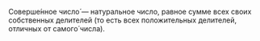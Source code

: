 Соверше́нное число́ — натуральное число, равное сумме всех своих собственных делителей (то есть всех положительных делителей, отличных от самого́ числа).

